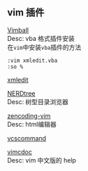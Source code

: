 ## vim 插件 ##

[Vimball](http://www.vim.org/scripts/script.php?script_id=1502)  
Desc: vba 格式插件安装  
在`vim`中安装`vba`插件的方法

	:vim xmledit.vba
	:so %


[xmledit](http://www.vim.org/scripts/script.php?script_id=301)  

[NERDtree](http://www.vim.org/scripts/script.php?script_id=1658)  
Desc: 树型目录浏览器  

[zencoding-vim](http://www.vim.org/scripts/script.php?script_id=2981)  
Desc: html编辑器

[vcscommand](http://www.vim.org/scripts/script.php?script_id=90)  

[vimcdoc](http://vimcdoc.sourceforge.net/)  
Desc: vim 中文版的 help  
